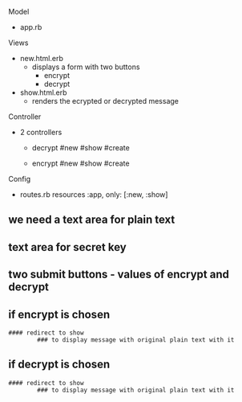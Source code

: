 Model
  - app.rb

Views
  - new.html.erb
    - displays a form with two buttons 
      - encrypt
      - decrypt
  - show.html.erb
    - renders the ecrypted or decrypted message



Controller
  - 2 controllers 
    - decrypt
      #new
      #show
      #create

    - encrypt
      #new
      #show
      #create

 

Config
  - routes.rb
    resources :app, only: [:new, :show]


## we need a text area for plain text
## text area for secret key
## two submit buttons - values of encrypt and decrypt 
## if encrypt is chosen
    #### redirect to show
            ### to display message with original plain text with it
## if decrypt is chosen
    #### redirect to show
            ### to display message with original plain text with it
